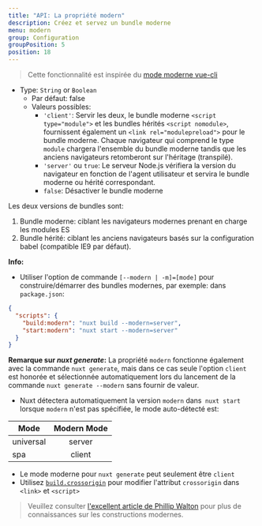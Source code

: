 ```yaml
---
title: "API: La propriété modern"
description: Créez et servez un bundle moderne
menu: modern
group: Configuration
groupPosition: 5
position: 18
---
```


> Cette fonctionnalité est inspirée du [mode moderne vue-cli](https://cli.vuejs.org/guide/browser-compatibility.html#modern-mode) 

- Type: `String` or `Boolean`
  - Par défaut: false
  - Valeurs possibles:
    - `'client'`: Servir les deux, le bundle moderne `<script type="module">` et les bundles hérités `<script nomodule>`, fournissent également un `<link rel="modulepreload">` pour le bundle moderne. Chaque navigateur qui comprend le type `module` chargera l'ensemble du bundle moderne tandis que les anciens navigateurs retomberont sur l'héritage (transpilé).
    - `'server'` ou `true`: Le serveur Node.js vérifiera la version du navigateur en fonction de l'agent utilisateur et servira le bundle moderne ou hérité correspondant.
    - `false`: Désactiver le bundle moderne

Les deux versions de bundles sont:

1. Bundle moderne: ciblant les navigateurs modernes prenant en charge les modules ES
1. Bundle hérité: ciblant les anciens navigateurs basés sur la configuration babel (compatible IE9 par défaut).

**Info:**

- Utiliser l'option de commande `[--modern | -m]=[mode]` pour construire/démarrer des bundles modernes, par exemple: dans `package.json`:

```json
{
  "scripts": {
    "build:modern": "nuxt build --modern=server",
    "start:modern": "nuxt start --modern=server"
  }
}
```
**Remarque sur *nuxt generate*:** La propriété `modern` fonctionne également avec la commande `nuxt generate`, mais dans 
ce cas seule l'option `client` est honorée et sélectionnée automatiquement lors du lancement de la commande 
`nuxt generate --modern` sans fournir de valeur.

- Nuxt détectera automatiquement la version `modern` dans` nuxt start` lorsque `modern` n'est pas spécifiée, le mode auto-détecté est:

| Mode          | Modern Mode   |
| ------------- |:-------------:|
| universal     | server        |
| spa           | client        |

- Le mode moderne pour `nuxt generate` peut seulement être `client`
- Utilisez [`build.crossorigin`](/api/configuration-build#crossorigin) pour modifier l'attribut `crossorigin` dans `<link>` et `<script>`

> Veuillez consulter [l'excellent article de Phillip Walton](https://philipwalton.com/articles/deploying-es2015-code-in-production-today/) pour plus de connaissances sur les constructions modernes.
